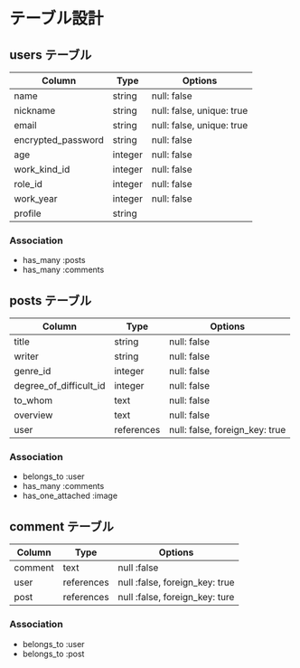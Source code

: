 # テーブル設計

## users テーブル
| Column              | Type       | Options                        |
| ------------------- | ---------- | ------------------------------ |
| name                | string     | null: false                    |
| nickname            | string     | null: false, unique: true      |
| email               | string     | null: false, unique: true      |
| encrypted_password  | string     | null: false                    |
| age                 | integer    | null: false                    |
| work_kind_id        | integer    | null: false                    |
| role_id             | integer    | null: false                    |
| work_year           | integer    | null: false                    |
| profile             | string     |                                |

### Association
- has_many :posts
- has_many :comments


## posts テーブル
| Column                 | Type       | Options                        |
| ---------------------- | ---------- | ------------------------------ |
| title                  | string     | null: false                    |
| writer                 | string     | null: false                    |
| genre_id               | integer    | null: false                    |
| degree_of_difficult_id | integer    | null: false                    |
| to_whom                | text       | null: false                    |
| overview               | text       | null: false                    |
| user                   | references | null: false, foreign_key: true |

### Association
- belongs_to :user
- has_many :comments
- has_one_attached :image


## comment テーブル
| Column                 | Type       | Options                        |
| ---------------------- | ---------- | ------------------------------ |
| comment                | text       | null :false                    |
| user                   | references | null :false, foreign_key: true |
| post                   | references | null :false, foreign_key: ture |

### Association
- belongs_to :user
- belongs_to :post